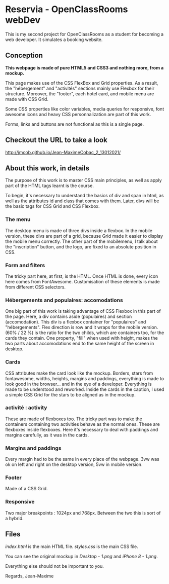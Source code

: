 # Reservia - OpenClassRooms webDev

This is my second project for OpenClassRooms as a student for becoming a web developer. It simulates a booking website.

## Conception

**This webpage is made of pure HTML5 and CSS3 and nothing more, from a mockup.**

This page makes use of the CSS FlexBox and Grid properties. As a result, the "hébergement" and "activités" sections mainly use Flexbox for their structure. Moreover, the "footer", each hotel card, and mobile menu are made with CSS Grid.

Some CSS properties like color variables, media queries for responsive, font awesome icons and heavy CSS personnalization are part of this work.

Forms, links and buttons are not functional as this is a single page.

## Checkout the URL to take a look

<http://jmcob.github.io/Jean-MaximeCobac_2_13012021/>

## About this work, in details

The purpose of this work is to master CSS main principles, as well as apply part of the HTML tags learnt is the course.

To begin, it's necessary to understand the basics of div and span in html, as well as the attributes id and class that comes with them. Later, divs will be the basic tags for CSS Grid and CSS Flexbox.

### The menu

The desktop menu is made of three divs inside a flexbox. In the mobile version, these divs are part of a grid, because Grid made it easier to display the mobile menu correctly. The other part of the mobilemenu, I talk about the "inscription" button, and the logo, are fixed to an absolute position in CSS.

### Form and filters

The tricky part here, at first, is the HTML. Once HTML is done, every icon here comes from FontAwesome. Customisation of these elements is made from different CSS selectors.

### Hébergements and populaires: accomodations

One big part of this work is taking advantage of CSS Flexbox in this part of the page. Here, a div contains aside (populaires) and section (accomodation). This div is a flexbox container for "populaires" and "hébergements". Flex direction is row and it wraps for the mobile version. (60% / 22 %) is the ratio for the two childs, which are containers too, for the cards they contain. One property, "fill" when used with height, makes the two parts about accomodations end to the same height of the screen in desktop.

### Cards

CSS attributes make the card look like the mockup. Borders, stars from fontawesome, widths, heights, margins and paddings, everything is made to look good in the browser... and in the eye of a developer. Everything is made to be understood and reworked. Inside the cards in the caption, I used a simple CSS Grid for the stars to be aligned as in the mockup.

### activité : activity

These are made of flexboxes too. The tricky part was to make the containers containing two activities behave as the normal ones. These are flexboxes inside flexboxes. Here it's necessary to deal with paddings and margins carefully, as it was in the cards.

### Margins and paddings

Every margin had to be the same in every place of the webpage. 3vw was ok on left and right on the desktop version, 5vw in mobile version.

### Footer

Made of a CSS Grid.

### Responsive

Two major breakpoints : 1024px and 768px. Between the two this is sort of a hybrid.


## Files

*index.html* is the main HTML file.
*styles.css* is the main CSS file.

You can see the original mockup in *Desktop - 1.png* and *iPhone 8 - 1.png*.

Everything else should not be important to you.


Regards, Jean-Maxime
